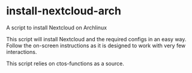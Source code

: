 # install-nextcloud-arch
A script to install Nextcloud on Archlinux

This script will install Nextcloud and the required configs in an easy way.
Follow the on-screen instructions as it is designed to work with very few interactions.

This script relies on ctos-functions as a source.
